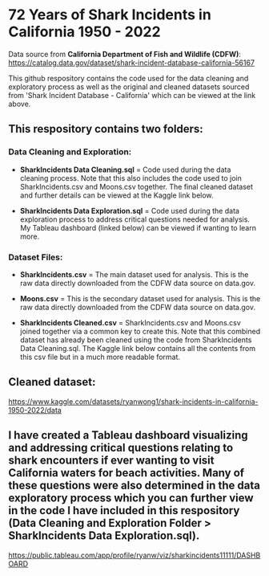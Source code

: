 # 72 Years of Shark Incidents in California 1950 - 2022 #

Data source from **California Department of Fish and Wildlife (CDFW)**:
https://catalog.data.gov/dataset/shark-incident-database-california-56167

This github respository contains the code used for the data cleaning and exploratory process as well as the original and cleaned datasets sourced from 'Shark Incident Database - California' which can be viewed at the link above.

## This respository contains two folders: 

### Data Cleaning and Exploration:

- **SharkIncidents Data Cleaning.sql** = Code used during the data cleaning process. Note that this also includes the code used to join SharkIncidents.csv and Moons.csv together. The final cleaned dataset and further details can be viewed at the Kaggle link below.

- **SharkIncidents Data Exploration.sql** = Code used during the data exploration process to address critical questions needed for analysis. My Tableau dashboard (linked below) can be viewed if wanting to learn more.

### Dataset Files:

- **SharkIncidents.csv** = The main dataset used for analysis. This is the raw data directly downloaded from the CDFW data source on data.gov.

- **Moons.csv** = This is the secondary dataset used for analysis. This is the raw data directly downloaded from the CDFW data source on data.gov.

- **SharkIncidents Cleaned.csv** = SharkIncidents.csv and Moons.csv joined together via a common key to create this. Note that this combined dataset has already been cleaned using the code from SharkIncidents Data Cleaning.sql. The Kaggle link below contains all the contents from this csv file but in a much more readable format.

## Cleaned dataset:
https://www.kaggle.com/datasets/ryanwong1/shark-incidents-in-california-1950-2022/data

## I have created a Tableau dashboard visualizing and addressing critical questions relating to shark encounters if ever wanting to visit California waters for beach activities. Many of these questions were also determined in the data exploratory process which you can further view in the code I have included in this respository (Data Cleaning and Exploration Folder > SharkIncidents Data Exploration.sql).
https://public.tableau.com/app/profile/ryanw/viz/sharkincidents11111/DASHBOARD
